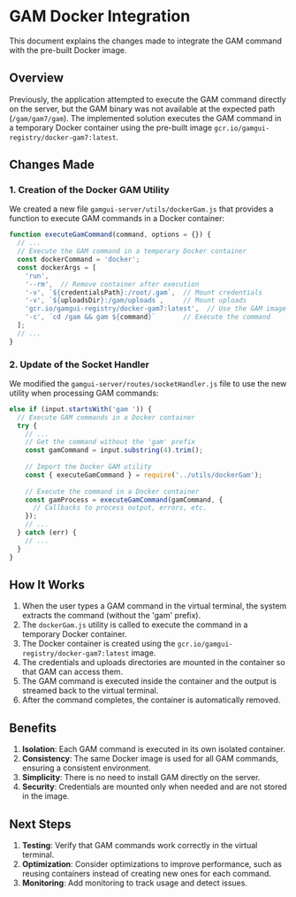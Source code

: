 # GAM Docker Integration

This document explains the changes made to integrate the GAM command with the pre-built Docker image.

## Overview

Previously, the application attempted to execute the GAM command directly on the server, but the GAM binary was not available at the expected path (`/gam/gam7/gam`). The implemented solution executes the GAM command in a temporary Docker container using the pre-built image `gcr.io/gamgui-registry/docker-gam7:latest`.

## Changes Made

### 1. Creation of the Docker GAM Utility

We created a new file `gamgui-server/utils/dockerGam.js` that provides a function to execute GAM commands in a Docker container:

```javascript
function executeGamCommand(command, options = {}) {
  // ...
  // Execute the GAM command in a temporary Docker container
  const dockerCommand = 'docker';
  const dockerArgs = [
    'run',
    '--rm',  // Remove container after execution
    '-v', `${credentialsPath}:/root/.gam`,  // Mount credentials
    '-v', `${uploadsDir}:/gam/uploads`,     // Mount uploads
    'gcr.io/gamgui-registry/docker-gam7:latest',  // Use the GAM image
    '-c', `cd /gam && gam ${command}`       // Execute the command
  ];
  // ...
}
```

### 2. Update of the Socket Handler

We modified the `gamgui-server/routes/socketHandler.js` file to use the new utility when processing GAM commands:

```javascript
else if (input.startsWith('gam ')) {
  // Execute GAM commands in a Docker container
  try {
    // ...
    // Get the command without the 'gam' prefix
    const gamCommand = input.substring(4).trim();
    
    // Import the Docker GAM utility
    const { executeGamCommand } = require('../utils/dockerGam');
    
    // Execute the command in a Docker container
    const gamProcess = executeGamCommand(gamCommand, {
      // Callbacks to process output, errors, etc.
    });
    // ...
  } catch (err) {
    // ...
  }
}
```

## How It Works

1. When the user types a GAM command in the virtual terminal, the system extracts the command (without the 'gam' prefix).
2. The `dockerGam.js` utility is called to execute the command in a temporary Docker container.
3. The Docker container is created using the `gcr.io/gamgui-registry/docker-gam7:latest` image.
4. The credentials and uploads directories are mounted in the container so that GAM can access them.
5. The GAM command is executed inside the container and the output is streamed back to the virtual terminal.
6. After the command completes, the container is automatically removed.

## Benefits

1. **Isolation**: Each GAM command is executed in its own isolated container.
2. **Consistency**: The same Docker image is used for all GAM commands, ensuring a consistent environment.
3. **Simplicity**: There is no need to install GAM directly on the server.
4. **Security**: Credentials are mounted only when needed and are not stored in the image.

## Next Steps

1. **Testing**: Verify that GAM commands work correctly in the virtual terminal.
2. **Optimization**: Consider optimizations to improve performance, such as reusing containers instead of creating new ones for each command.
3. **Monitoring**: Add monitoring to track usage and detect issues.
